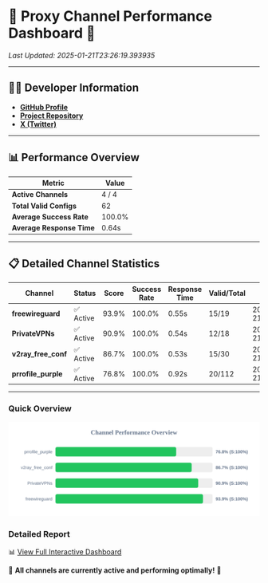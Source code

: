 # 🌟 Proxy Channel Performance Dashboard 🌟

_Last Updated: 2025-01-21T23:26:19.393935_

---

## 👩‍💻 Developer Information

- **[GitHub Profile](https://github.com/4n0nymou3)**  
- **[Project Repository](https://github.com/4n0nymou3/multi-proxy-config-fetcher)**  
- **[X (Twitter)](https://x.com/4n0nymou3)**  

---

## 📊 Performance Overview

| Metric                | Value       |
|-----------------------|-------------|
| **Active Channels**   | 4 / 4       |
| **Total Valid Configs** | 62          |
| **Average Success Rate** | 100.0%      |
| **Average Response Time** | 0.64s       |

---

## 📋 Detailed Channel Statistics

| Channel          | Status     | Score  | Success Rate | Response Time | Valid/Total | Last Success               |
|------------------|------------|--------|--------------|---------------|-------------|----------------------------|
| **freewireguard**  | ✅ Active  | 93.9%  | 100.0% | 0.55s         | 15/19       | 2025-01-21T23:26:19.392134 |
| **PrivateVPNs**  | ✅ Active  | 90.9%  | 100.0% | 0.54s         | 12/18       | 2025-01-21T23:26:18.812391 |
| **v2ray_free_conf**  | ✅ Active  | 86.7%  | 100.0% | 0.53s         | 15/30       | 2025-01-21T23:26:18.238335 |
| **prrofile_purple**  | ✅ Active  | 76.8%  | 100.0% | 0.92s         | 20/112       | 2025-01-21T23:26:17.672390 |

---

### Quick Overview
<div align="center">
  <a href="https://raw.githubusercontent.com/nullluser/NullRepo/refs/heads/main/assets/channel_stats_chart.svg">
    <img src="https://raw.githubusercontent.com/nullluser/NullRepo/refs/heads/main/assets/channel_stats_chart.svg" alt="Source Performance Statistics" width="800">
  </a>
</div>

### Detailed Report
📊 [View Full Interactive Dashboard](https://htmlpreview.github.io/?https://github.com/nullluser/NullRepo/blob/main/assets/performance_report.html)

🎉 **All channels are currently active and performing optimally!** 🎉
